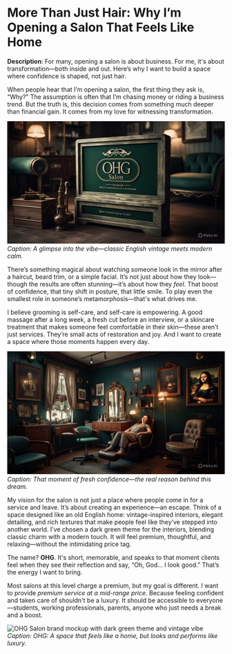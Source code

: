 # More Than Just Hair: Why I’m Opening a Salon That Feels Like Home

**Description**: For many, opening a salon is about business. For me, it's about transformation—both inside and out. Here’s why I want to build a space where confidence is shaped, not just hair.

When people hear that I’m opening a salon, the first thing they ask is, “Why?” The assumption is often that I’m chasing money or riding a business trend. But the truth is, this decision comes from something much deeper than financial gain. It comes from my love for witnessing transformation.

![Vintage salon interior with dark green theme and cozy lighting](/AQOFQAibhFqgKBg-LgifzI2HXrb5x9lCClw2ikmBAZaCCX_BZ3VYn5qJAfpxW_s4ZvXJwKCSZhW2MAp96Wxg6sQsVDTzmsQsbyEPhUT8ysBxTVmt1k_qr1oXNO9NQYFXjjMn6X4be_wxU1vRvoqBjYZLh1Icjg.jpeg)
*Caption: A glimpse into the vibe—classic English vintage meets modern calm.*

There’s something magical about watching someone look in the mirror after a haircut, beard trim, or a simple facial. It’s not just about how they look—though the results are often stunning—it’s about how they *feel*. That boost of confidence, that tiny shift in posture, that little smile. To play even the smallest role in someone’s metamorphosis—that's what drives me.

I believe grooming is self-care, and self-care is empowering. A good massage after a long week, a fresh cut before an interview, or a skincare treatment that makes someone feel comfortable in their skin—these aren’t just services. They’re small acts of restoration and joy. And I want to create a space where those moments happen every day.

![Person smiling at their reflection after grooming session](/AQOcgD8r6dFI0KJVPCCiE91nNihwoD1vmmfXGYTM3Dmt9BOqHPAv_5v48ANBSOp_Vx91fqOZikMf0e2xXo6-fPYQzV3Edt9G9SLDi9Wh0NP1CyrK3rRcUw9_VbELgORhvGhparDvx2xjb_Dhdf9wa7jcBdZ0lw.jpeg)
*Caption: That moment of fresh confidence—the real reason behind this dream.*

My vision for the salon is not just a place where people come in for a service and leave. It’s about creating an experience—an escape. Think of a space designed like an old English home: vintage-inspired interiors, elegant detailing, and rich textures that make people feel like they’ve stepped into another world. I’ve chosen a dark green theme for the interiors, blending classic charm with a modern touch. It will feel premium, thoughtful, and relaxing—without the intimidating price tag.

The name? **OHG**. It's short, memorable, and speaks to that moment clients feel when they see their reflection and say, “Oh, God… I look good.” That’s the energy I want to bring.

Most salons at this level charge a premium, but my goal is different. I want to provide *premium service at a mid-range price*. Because feeling confident and taken care of shouldn't be a luxury. It should be accessible to everyone—students, working professionals, parents, anyone who just needs a break and a boost.

![OHG Salon brand mockup with dark green theme and vintage vibe](/AdobeStock_276306017(1).jpeg)
*Caption: OHG: A space that feels like a home, but looks and performs like luxury.*

